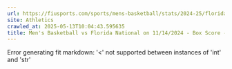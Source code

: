 ```yaml
---
url: https://fiusports.com/sports/mens-basketball/stats/2024-25/florida-national/boxscore/12650
site: Athletics
crawled_at: 2025-05-13T10:04:43.595635
title: Men's Basketball vs Florida National on 11/14/2024 - Box Score - FIU Athletics
---
```


Error generating fit markdown: '<' not supported between instances of 'int' and 'str'
